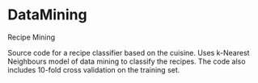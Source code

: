 # DataMining
Recipe Mining

Source code for a recipe classifier based on the cuisine. Uses k-Nearest Neighbours model of data mining to classify the recipes.
The code also includes 10-fold cross validation on the training set.
